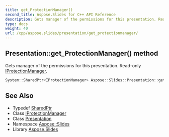 ```yaml
---
title: get_ProtectionManager()
second_title: Aspose.Slides for C++ API Reference
description: Gets manager of the permissions for this presentation. Read-only IProtectionManager.
type: docs
weight: 40
url: /cpp/aspose.slides/presentation/get_protectionmanager/
---
```

## Presentation::get_ProtectionManager() method


Gets manager of the permissions for this presentation. Read-only [IProtectionManager](../../iprotectionmanager/).

```cpp
System::SharedPtr<IProtectionManager> Aspose::Slides::Presentation::get_ProtectionManager() override
```

## See Also

* Typedef [SharedPtr](../../system/sharedptr/)
* Class [IProtectionManager](../iprotectionmanager/)
* Class [Presentation](./)
* Namespace [Aspose::Slides](../)
* Library [Aspose.Slides](../../)